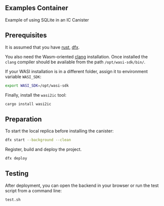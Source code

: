 ## Examples Container

Example of using SQLite in an IC Canister


## Prerequisites

It is assumed that you have [rust](https://doc.rust-lang.org/book/ch01-01-installation.html), [dfx](https://internetcomputer.org/docs/current/developer-docs/setup/install/).


You also need the Wasm-oriented [clang](https://github.com/WebAssembly/wasi-sdk/releases/) installation. 
Once installed the `clang` compiler should be available from the path `/opt/wasi-sdk/bin/`. 

If your WASI installation is in a different folder, assign it to environment variable `WASI_SDK`:
```bash
export WASI_SDK=/opt/wasi-sdk
```

Finally, install the `wasi2ic` tool:
```bash
cargo install wasi2ic
```

## Preparation
To start the local replica before installing the canister:

```sh
dfx start --background --clean
```

Register, build and deploy the project.
```sh
dfx deploy
```

## Testing

After deployment, you can open the backend in your browser or run the test script from a command line:

```sh
test.sh
```

